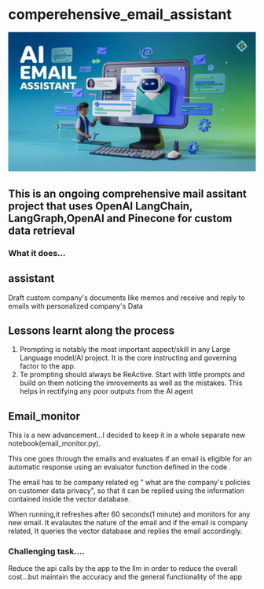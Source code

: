 # comperehensive_email_assistant
![My image](https://github.com/mwangikelvin201/comperehensive_email_assistant/blob/c47d06349ca6193449b75595a86682717fe0001d/AI-Email-Assistant-2.png)
## This is an ongoing comprehensive mail assitant project that uses OpenAI LangChain, LangGraph,OpenAI and Pinecone for custom data retrieval

### What it does...
## assistant
Draft custom company's documents like memos and receive and reply to emails with personalized company's Data

## Lessons learnt along the process

1. Prompting is notably the most important aspect/skill in any Large Language model/AI project. It is the core instructing and governing factor to the app.
2. Te prompting should always be ReActive. Start with little prompts and build on them noticing the imrovements as well as the mistakes. This helps in rectifying any poor outputs from the AI agent


## Email_monitor


This is a new advancement...I decided to keep it in a whole separate new notebook(email_monitor.py).

This one goes through the emails and  evaluates if an email is eligible for an automatic response using an evaluator function defined in the code . 

The email has to be company related eg " what are the company's policies on customer data privacy", so that it can be replied using the information contained inside the vector database.

When running,it refreshes after 60 seconds(1 minute) and monitors for any new email. It evalautes the nature of the email and if the email is company related, It queries the vector database and replies the email accordingly.



### Challenging task....

Reduce the api calls by the app to the  llm in order to reduce the overall cost...but maintain the accuracy and the general functionality of the app


